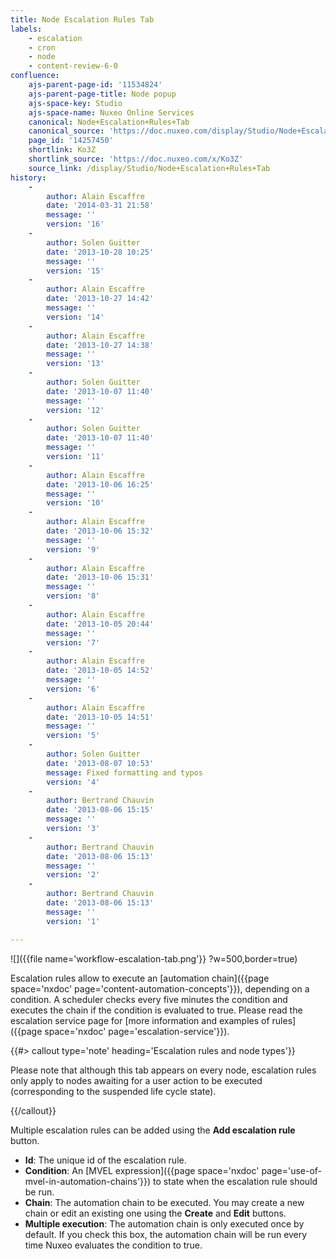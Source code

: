 ```yaml
---
title: Node Escalation Rules Tab
labels:
    - escalation
    - cron
    - node
    - content-review-6-0
confluence:
    ajs-parent-page-id: '11534824'
    ajs-parent-page-title: Node popup
    ajs-space-key: Studio
    ajs-space-name: Nuxeo Online Services
    canonical: Node+Escalation+Rules+Tab
    canonical_source: 'https://doc.nuxeo.com/display/Studio/Node+Escalation+Rules+Tab'
    page_id: '14257450'
    shortlink: Ko3Z
    shortlink_source: 'https://doc.nuxeo.com/x/Ko3Z'
    source_link: /display/Studio/Node+Escalation+Rules+Tab
history:
    - 
        author: Alain Escaffre
        date: '2014-03-31 21:58'
        message: ''
        version: '16'
    - 
        author: Solen Guitter
        date: '2013-10-28 10:25'
        message: ''
        version: '15'
    - 
        author: Alain Escaffre
        date: '2013-10-27 14:42'
        message: ''
        version: '14'
    - 
        author: Alain Escaffre
        date: '2013-10-27 14:38'
        message: ''
        version: '13'
    - 
        author: Solen Guitter
        date: '2013-10-07 11:40'
        message: ''
        version: '12'
    - 
        author: Solen Guitter
        date: '2013-10-07 11:40'
        message: ''
        version: '11'
    - 
        author: Alain Escaffre
        date: '2013-10-06 16:25'
        message: ''
        version: '10'
    - 
        author: Alain Escaffre
        date: '2013-10-06 15:32'
        message: ''
        version: '9'
    - 
        author: Alain Escaffre
        date: '2013-10-06 15:31'
        message: ''
        version: '8'
    - 
        author: Alain Escaffre
        date: '2013-10-05 20:44'
        message: ''
        version: '7'
    - 
        author: Alain Escaffre
        date: '2013-10-05 14:52'
        message: ''
        version: '6'
    - 
        author: Alain Escaffre
        date: '2013-10-05 14:51'
        message: ''
        version: '5'
    - 
        author: Solen Guitter
        date: '2013-08-07 10:53'
        message: Fixed formatting and typos
        version: '4'
    - 
        author: Bertrand Chauvin
        date: '2013-08-06 15:15'
        message: ''
        version: '3'
    - 
        author: Bertrand Chauvin
        date: '2013-08-06 15:13'
        message: ''
        version: '2'
    - 
        author: Bertrand Chauvin
        date: '2013-08-06 15:13'
        message: ''
        version: '1'

---
```

![]({{file name='workflow-escalation-tab.png'}} ?w=500,border=true)

Escalation rules allow to execute an [automation chain]({{page space='nxdoc' page='content-automation-concepts'}}), depending on a condition. A scheduler checks every five minutes the condition and executes the chain if the condition is evaluated to true. Please read the escalation service page for [more information and examples of rules]({{page space='nxdoc' page='escalation-service'}}).

{{#> callout type='note' heading='Escalation rules and node types'}}

Please note that although this tab appears on every node, escalation rules only apply to nodes awaiting for a user action to be executed (corresponding to the suspended life cycle state).

{{/callout}}

Multiple escalation rules can be added using the **Add escalation rule** button.

*   **Id**: The unique id of the escalation rule.
*   **Condition**: An [MVEL expression]({{page space='nxdoc' page='use-of-mvel-in-automation-chains'}}) to state when the escalation rule should be run.
*   **Chain**: The automation chain to be executed. You may create a new chain or edit an existing one using the **Create** and **Edit** buttons.
*   **Multiple execution**: The automation chain is only executed once by default. If you check this box, the automation chain will be run every time Nuxeo evaluates the condition to true.